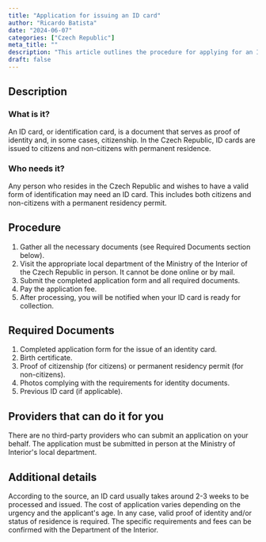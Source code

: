 ```yaml
---
title: "Application for issuing an ID card"
author: "Ricardo Batista"
date: "2024-06-07"
categories: ["Czech Republic"]
meta_title: ""
description: "This article outlines the procedure for applying for an ID card in the Czech Republic."
draft: false
---
```


## Description
### What is it?
An ID card, or identification card, is a document that serves as proof of identity and, in some cases, citizenship. In the Czech Republic, ID cards are issued to citizens and non-citizens with permanent residence.

### Who needs it?
Any person who resides in the Czech Republic and wishes to have a valid form of identification may need an ID card. This includes both citizens and non-citizens with a permanent residency permit.

## Procedure
1. Gather all the necessary documents (see Required Documents section below).
2. Visit the appropriate local department of the Ministry of the Interior of the Czech Republic in person. It cannot be done online or by mail.
3. Submit the completed application form and all required documents.
4. Pay the application fee.
5. After processing, you will be notified when your ID card is ready for collection.

## Required Documents
1. Completed application form for the issue of an identity card.
2. Birth certificate.
3. Proof of citizenship (for citizens) or permanent residency permit (for non-citizens).
4. Photos complying with the requirements for identity documents.
5. Previous ID card (if applicable).

## Providers that can do it for you

There are no third-party providers who can submit an application on your behalf. The application must be submitted in person at the Ministry of Interior's local department.

## Additional details
According to the source, an ID card usually takes around 2-3 weeks to be processed and issued. The cost of application varies depending on the urgency and the applicant's age. In any case, valid proof of identity and/or status of residence is required. The specific requirements and fees can be confirmed with the Department of the Interior.